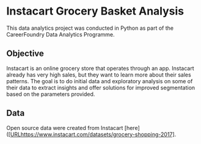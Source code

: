 # Instacart Grocery Basket Analysis

This data analytics project was conducted in Python as part of the CareerFoundry Data Analytics Programme.
## Objective
Instacart is an online grocery store that operates through an app. Instacart already has very high sales, but they want to learn more about their sales patterns.
The goal is to do initial data and exploratory analysis on some of their data to extract insights and offer solutions for improved segmentation based on the parameters provided.
## Data
Open source data were created from Instacart [here]([[URL](https://www.instacart.com/datasets/grocery-shopping-2017)https://www.instacart.com/datasets/grocery-shopping-2017].

